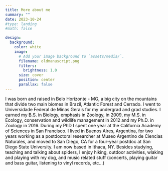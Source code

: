 ```yaml
---
title: More about me
summary: ""
date: 2023-10-24
#type: landing
#math: false

design:
  background:
    color: white
    image:
      # Add your image background to `assets/media/`.
      filename: oldmanuscript.png
      filters:
        brightness: 1.0
      size: cover
      position: center
      parallax: false
---
```


<p style="color:#000000 ">I was born and raised in Belo Horizonte - MG, a big city on the mountains that divide two main biomes in Brazil, Atlantic Forest and Cerrado. I went to Universidade Federal de Minas Gerais for my undergrad and grad studies. I earned my B.S. in Biology, emphasis in Zoology, in 2009, my M.S. in Ecology, conservation and wildlife management in 2012 and my Ph.D. in Zoology in 2016. During my PhD I spent one year at the California Academy of Sciences in San Francisco. I lived in Buenos Aires, Argentina, for two years working as a postdoctoral researcher at Museo Argentino de Ciencias Naturales, and moved to San Diego, CA for a four-year postdoc at San Diego State University. I am now based in Ithaca, NY. Besides studying, teaching and talking about spiders, I enjoy hiking, outdoor activities, wlaking and playing with my dog, and music related stuff (concerts, playing guitar and bass guitar, listening to vinyl records, etc...) </p>

